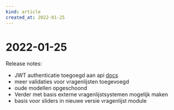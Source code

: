 ```yaml
---
kind: article
created_at: 2022-01-25
---
```


# 2022-01-25

Release notes:

* JWT authenticatie toegoegd aan api [docs](https://docs.roqua.net/en/developer/rom/overview/authentication/#api-jwt-tokens)
* meer validaties voor vragenlijsten toegevoegd
* oude modellen opgeschoond
* Verder met basis externe vragenlijstsystemen mogelijk maken
* basis voor sliders in nieuwe versie vragenlijst module
